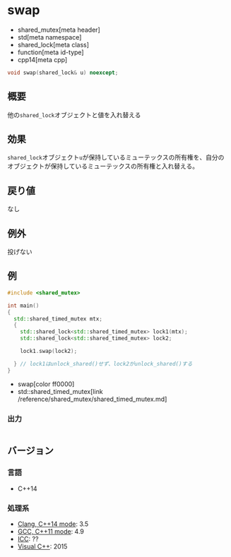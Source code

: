 # swap
* shared_mutex[meta header]
* std[meta namespace]
* shared_lock[meta class]
* function[meta id-type]
* cpp14[meta cpp]

```cpp
void swap(shared_lock& u) noexcept;
```

## 概要
他の`shared_lock`オブジェクトと値を入れ替える


## 効果
`shared_lock`オブジェクト`u`が保持しているミューテックスの所有権を、自分のオブジェクトが保持しているミューテックスの所有権と入れ替える。


## 戻り値
なし


## 例外
投げない


## 例
```cpp example
#include <shared_mutex>

int main()
{
  std::shared_timed_mutex mtx;
  {
    std::shared_lock<std::shared_timed_mutex> lock1(mtx);
    std::shared_lock<std::shared_timed_mutex> lock2;

    lock1.swap(lock2);

  } // lock1はunlock_shared()せず、lock2がunlock_shared()する
}
```
* swap[color ff0000]
* std::shared_timed_mutex[link /reference/shared_mutex/shared_timed_mutex.md]

### 出力
```
```

## バージョン
### 言語
- C++14

### 処理系
- [Clang, C++14 mode](/implementation.md#clang): 3.5
- [GCC, C++11 mode](/implementation.md#gcc): 4.9
- [ICC](/implementation.md#icc): ??
- [Visual C++](/implementation.md#visual_cpp): 2015
